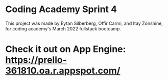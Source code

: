 # Coding Academy Sprint 4

This project was made by Eytan Silberberg, Offir Carmi, and Itay Zonshine, for coding academy's March 2022
fullstack bootcamp.

# Check it out on App Engine: https://prello-361810.oa.r.appspot.com/
